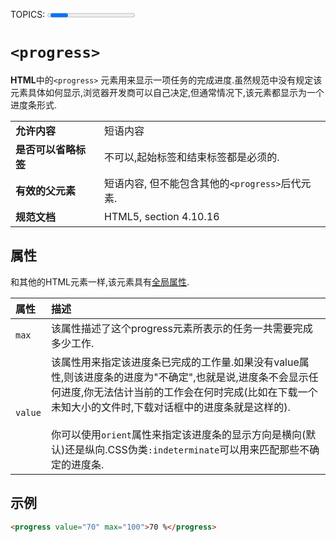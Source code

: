 TOPICS: <progress>

# `<progress>`

**HTML**中的`<progress>` 元素用来显示一项任务的完成进度.虽然规范中没有规定该元素具体如何显示,浏览器开发商可以自己决定,但通常情况下,该元素都显示为一个进度条形式.

|  |  |
| :-- | :-- |
| **允许内容** | 短语内容 |
| **是否可以省略标签** | 不可以,起始标签和结束标签都是必须的. |
| **有效的父元素** | 短语内容, 但不能包含其他的`<progress>`后代元素. |
| **规范文档** | HTML5, section 4.10.16 |

## 属性

和其他的HTML元素一样,该元素具有[全局属性](/zh-hans/webfrontend/HTML_Global_Attributes).

| 属性 | 描述 |
| :-- | :-- |
| `max` | 该属性描述了这个progress元素所表示的任务一共需要完成多少工作. |
| `value` | 该属性用来指定该进度条已完成的工作量.如果没有value属性,则该进度条的进度为"不确定",也就是说,进度条不会显示任何进度,你无法估计当前的工作会在何时完成(比如在下载一个未知大小的文件时,下载对话框中的进度条就是这样的).<br><br>你可以使用`orient`属性来指定该进度条的显示方向是横向(默认)还是纵向.CSS伪类`:indeterminate`可以用来匹配那些不确定的进度条. |

## 示例

```html
<progress value="70" max="100">70 %</progress>
```
